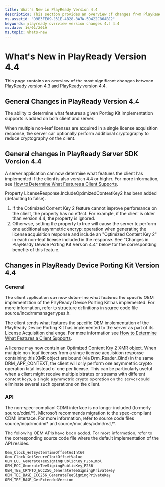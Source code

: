 ```yaml
---
title: What's New in PlayReady Version 4.4
description: This section provides an overview of changes from PlayReady version 4.3 to PlayReady version 4.4.
ms.assetid: "D9B3FE09-931E-4B28-8A7A-5D422C86AB12"
keywords: playready overview version changes 4.3 4.4
ms.date: 10/02/2019
ms.topic: whats-new
---
```


# What's New in PlayReady Version 4.4

This page contains an overview of the most significant changes between PlayReady version 4.3 and PlayReady version 4.4.

## General Changes in PlayReady Version 4.4

The ability to determine what features a given Porting Kit implementation supports is added on both client and server.

When multiple non-leaf licenses are acquired in a single license acquisition response, the server can optionally perform additional cryptography to reduce cryptography on the client.

## General changes in PlayReady Server SDK Version 4.4

A server application can now determine what features the client has implemented if the client is also version 4.4 or higher. For more information, see [How to Determine What Features a Client Supports](../../Advanced/how-to-determine-client-features.md).

Property LicenseResponse.IncludeOptimizedContentKey2 has been added (defaulting to false).

1. If the Optimized Content Key 2 feature cannot improve performance on the client, the property has no effect.  For example, if the client is older than version 4.4, the property is ignored.
2. Otherwise, setting the property to true will cause the server to perform one additional asymmetric encrypt operation when generating the license acquisition response and include an "Optimized Content Key 2" in each non-leaf license included in the response.
See "Changes in PlayReady Device Porting Kit Version 4.4" below for the corresponding benefits of this feature.

## Changes in PlayReady Device Porting Kit Version 4.4

### General

The client application can now determine what features the specific OEM implementation of the PlayReady Device Porting Kit has implemented. For more information, refer to structure definitions in source code file source/inc/drmmanagertypes.h.

The client sends what features the specific OEM implementation of the PlayReady Device Porting Kit has implemented to the server as part of its License Acquisition challenge. For more information see [How to Determine What Features a Client Supports](../../Advanced/how-to-determine-client-features.md).

A license may now contain an Optimized Content Key 2 XMR object.  When multiple non-leaf licenses from a single license acquisition response containing this XMR object are bound (via Drm_Reader_Bind) in the same DRM_APP_CONTEXT, the client will only perform one asymmetric crypto operation total instead of one per license.  This can be particularly useful when a client might receive multiple bitrates or streams with different content keys; a single asymmetric crypto operation on the server could eliminate several such operations on the client.

### API

The non-spec-compliant CDMI interface is no longer included (formerly source/cdmi/\*). Microsoft recommends migration to the spec-compliant CDMI interface. For more information, refer to source code files source/inc/drmcdmi\* and source/modules/cdmi/real/\*.

The following OEM APIs have been added. For more information, refer to the corresponding source code file where the default implementation of the API resides.

```c
Oem_Clock_GetSystemTimeOffsetAsInt64
Oem_Clock_SetSecureClockOffsetValue
OEM_ECC_GenerateTeeSigningPublicKey_P256Impl
OEM_ECC_GenerateTeeSigningPublicKey_P256
OEM_TEE_CRYPTO_ECC256_GenerateTeeSigningPrivateKey
OEM_TEE_BASE_ECC256_GenerateTeeSigningPrivateKey
OEM_TEE_BASE_GetExtendedVersion
```

